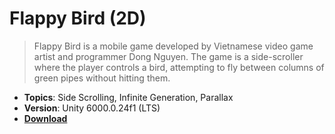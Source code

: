 # Flappy Bird (2D)

> Flappy Bird is a mobile game developed by Vietnamese video game artist and programmer Dong Nguyen. The game is a side-scroller where the player controls a bird, attempting to fly between columns of green pipes without hitting them.

- **Topics**: Side Scrolling, Infinite Generation, Parallax
- **Version**: Unity 6000.0.24f1 (LTS)
- [**Download**](https://github.com/zigurous/unity-flappy-bird-tutorial/archive/refs/heads/main.zip)

